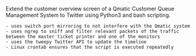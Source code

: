 Extend the customer overview screen of a Qmatic Customer Queue Management System to Twitter using Python3 and bash scripting.

    - uses switch port mirroring to not interfere with the Qmatic system
    - uses ngrep to sniff and filter relevant packets of the traffic between the master ticket printer and one of the monitors
    - uses the tweepy Twitter API to update the timeline
    - Linux crontab ensures that the script is executed repeatedly

